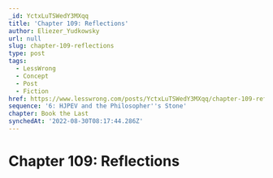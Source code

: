 ```yaml
---
_id: YctxLuTSWedY3MXqq
title: 'Chapter 109: Reflections'
author: Eliezer_Yudkowsky
url: null
slug: chapter-109-reflections
type: post
tags:
  - LessWrong
  - Concept
  - Post
  - Fiction
href: https://www.lesswrong.com/posts/YctxLuTSWedY3MXqq/chapter-109-reflections
sequence: '6: HJPEV and the Philosopher''s Stone'
chapter: Book the Last
synchedAt: '2022-08-30T08:17:44.286Z'
---
```


# Chapter 109: Reflections
